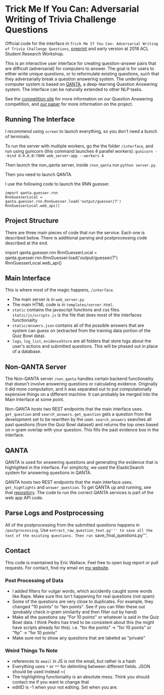 # Trick Me If You Can: Adversarial Writing of Trivia Challenge Questions

Official code for the interface in ```Trick Me If You Can: Adversarial Writing of Trivia Challenge Questions```, [preprint](https://arxiv.org/abs/1809.02701) and early version at 2018 ACL Student Research Workshop.

This is an interactive user interface for creating question-answer pairs that are difficult (adversarial) for computers to answer. The goal is for users to either write unique questions, or to reformulate existing questions, such that they adversarially break a question answering system. The underlying computer system is based on [QANTA](https://github.com/Pinafore/qb), a deep-learning Question Answering system. The interface can be naturally extended to other NLP tasks.

See the [competition site](https://sites.google.com/view/qanta/home) for more information on our Question Answering competition, and [our paper](https://arxiv.org/abs/1809.02701) for more information on the project. 

## Running The Interface

I recommend using ```screen``` to launch everything, so you don't need a bunch of terminals.

To run the server with multiple workers, go the the folder ```/interface```, and run using gunicorn (this command launches 4 parallel workers):  ```gunicorn --bind 0.0.0.0:7000 web_server:app --workers 4``` 

Then launch the non_qanta server, inside ```/non_qanta``` run ```python server.py```.  

Then you need to launch QANTA. 

I use the following code to launch the RNN guesser.

```
import qanta.guesser.rnn 
RnnGuesserLocal = qanta.guesser.rnn.RnnGuesser.load('output/guesser/7')
RnnGuesserLocal.web_api()
```


## Project Structure

There are three main pieces of code that run the service. Each one is described below. There is additional parsing and postprocessing code described at the end.

import qanta.guesser.rnn
RnnGuesserLocal = qanta.guesser.rnn.RnnGuesser.load('output/guesser/7')
RnnGuesserLocal.web_api()

## Main Interface

This is where most of the magic happens, ```/interface```.

* The main server is in ```web_server.py```
* The main HTML code is in ```templates/server.html```.
* ```static``` contains the javascript functions and css files. ```static/js/scripts.js``` is the file that does most of the interfaces functionality
* ```static/answers.json``` contains all of the possible answers that are system can guess on (extracted from the training data portion of the Quiz Bowl data).
* ```logs```, ```log_list```, ```evidenceStore``` are all folders that store logs about the user's actions and submitted questions. This will be phased out in place of a database.

## Non-QANTA Server

The Non-QANTA server ```/non_qanta``` handles certain backend functionality that doesn't involve answering questions or calculating evidence. Originally it did more computation, and it was separated out to put computationally expensive things on a different machine. It can probably be merged into the Main Interface at some point.

Non-QANTA hosts two REST endpoints that the main interface uses. ```get_question``` and ```search_answers```. ```get_question``` gets a question from the development set to be rewritten by the user. ```search_answers``` searches all past questions (from the Quiz Bowl dataset) and returns the top ones based on n-gram overlap with your question. This fills the past evidence box in the interface.

## QANTA

QANTA is used for answering questions and generating the evidence that is highlighted in the interface. For simplicity, we used the ElasticSearch system for answering questions in QANTA.  

QANTA hosts two REST endpoints that the main interface uses. ```get_highlights``` and ```answer_question```. To get QANTA up and running, see that [repository](https://github.com/Pinafore/qb). The code to run the correct QANTA services is part of the web app API code. 

## Parse Logs and Postprocessing

All of the postprocessing from the submitted questions happens in ```/postprocessing```. Use ```extract_raw_question_text.py''' to save all the text of the existing questions. Then run ```save_final_questions.py'''.


## Contact
This code is maintained by Eric Wallace. Feel free to open bug report or pull requests. For contact, find my email on [my website](http://www.ericswallace.com).


### Post Processing of Data
* I added filters for vulgar words, which accidently caught 
some words like Rape. Make sure this isn't happening for real questions (not spam)
* Some of the questions are very close to duplicates. For example, they changed
"10 points" to "ten points". See if you can filter these out (probably check n-gram
similarity and then filter out by hand)
* Make all the questions say "For 10 points" or whatever is said in the Quiz Bowl data. I think
Pedro has tried to be consistent about this (he might have scripts already for this). i.e. "for the points" -> "for 10 points" or "ftp" -> "for 10 points"
* Make sure not to show any questions that are labeled as "private"


### Weird Things To Note
* references to ```email``` in JS is not the email, but rather is a hash
* Everything uses ```*``` or ```**``` for delimiting between different fields. JSON should be used instead =( 
* The highlighting functionality is an absolute mess. Think you should contact me if you want to change that
* editID is -1 when your not editing. Set when you are.
